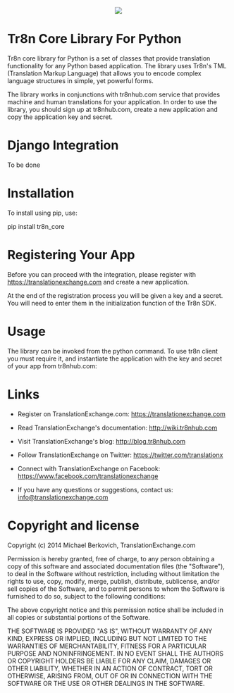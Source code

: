 <p align="center">
  <img src="https://raw.github.com/tr8n/tr8n/master/doc/screenshots/tr8nlogo.png">
</p>

Tr8n Core Library For Python
==================

Tr8n core library for Python is a set of classes that provide translation functionality for any Python based application.
The library uses Tr8n's TML (Translation Markup Language) that allows you to encode complex language structures in simple, yet powerful forms.

The library works in conjunctions with tr8nhub.com service that provides machine and human translations for your application.
In order to use the library, you should sign up at tr8nhub.com, create a new application and copy the application key and secret.


Django Integration
==================

To be done

Installation
==================

To install using pip, use:

pip install tr8n_core


Registering Your App
===================================

Before you can proceed with the integration, please register with https://translationexchange.com and create a new application.

At the end of the registration process you will be given a key and a secret. You will need to enter them in the initialization function of the Tr8n SDK.



Usage
==================

The library can be invoked from the python command. To use tr8n client you must require it, and instantiate the application with the key and secret of your app from tr8nhub.com:


Links
==================

* Register on TranslationExchange.com: https://translationexchange.com

* Read TranslationExchange's documentation: http://wiki.tr8nhub.com

* Visit TranslationExchange's blog: http://blog.tr8nhub.com

* Follow TranslationExchange on Twitter: https://twitter.com/translationx

* Connect with TranslationExchange on Facebook: https://www.facebook.com/translationexchange

* If you have any questions or suggestions, contact us: info@translationexchange.com


Copyright and license
==================

Copyright (c) 2014 Michael Berkovich, TranslationExchange.com

Permission is hereby granted, free of charge, to any person obtaining
a copy of this software and associated documentation files (the
"Software"), to deal in the Software without restriction, including
without limitation the rights to use, copy, modify, merge, publish,
distribute, sublicense, and/or sell copies of the Software, and to
permit persons to whom the Software is furnished to do so, subject to
the following conditions:

The above copyright notice and this permission notice shall be
included in all copies or substantial portions of the Software.

THE SOFTWARE IS PROVIDED "AS IS", WITHOUT WARRANTY OF ANY KIND,
EXPRESS OR IMPLIED, INCLUDING BUT NOT LIMITED TO THE WARRANTIES OF
MERCHANTABILITY, FITNESS FOR A PARTICULAR PURPOSE AND
NONINFRINGEMENT. IN NO EVENT SHALL THE AUTHORS OR COPYRIGHT HOLDERS BE
LIABLE FOR ANY CLAIM, DAMAGES OR OTHER LIABILITY, WHETHER IN AN ACTION
OF CONTRACT, TORT OR OTHERWISE, ARISING FROM, OUT OF OR IN CONNECTION
WITH THE SOFTWARE OR THE USE OR OTHER DEALINGS IN THE SOFTWARE.
